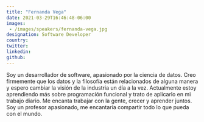 ```yaml
---
title: "Fernanda Vega"
date: 2021-03-29T16:46:48-06:00
images: 
 - /images/speakers/fernanda-vega.jpg
designation: Software Developer
country: 
twitter: 
linkedin: 
github: 
---
```


Soy un desarrollador de software, apasionado por la ciencia de datos. Creo firmemente que los datos y la filosofía están relacionados de alguna manera y espero cambiar la visión de la industria un día a la vez. Actualmente estoy aprendiendo más sobre programación funcional y trato de aplicarlo en mi trabajo diario. Me encanta trabajar con la gente, crecer y aprender juntos.
Soy un profesor apasionado, me encantaría compartir todo lo que pueda con el mundo.